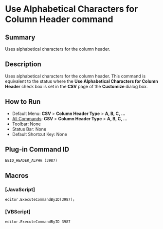 # Use Alphabetical Characters for Column Header command

## Summary

Uses alphabetical characters for the column header.

## Description

Uses alphabetical characters for the column header. This command is equivalent to the status where the **Use Alphabetical Characters for Column Header** check box is set in the **CSV** page of the **Customize** dialog box.

## How to Run

- Default Menu: **CSV** \> **Column Header Type** \> **A, B, C, ...**
- [All Commands](../tools/all_commands): **CSV** \> **Column Header Type** \> **A, B, C, ...**
- Toolbar: None
- Status Bar: None
- Default Shortcut Key: None

## Plug-in Command ID

```
EEID_HEADER_ALPHA (3987)```

## Macros

### \[JavaScript\]

```
editor.ExecuteCommandByID(3987);
```

### \[VBScript\]

```
editor.ExecuteCommandByID 3987
```
